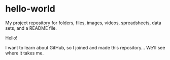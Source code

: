 # hello-world
My project repository for folders, files, images, videos, spreadsheets, data sets, and a README file.

Hello!

I want to learn about GitHub, so I joined and made this repository... We'll see where it takes me.
